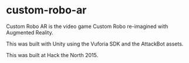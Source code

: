 # custom-robo-ar
Custom Robo AR is the video game Custom Robo re-imagined with Augmented Reality.

This was built with Unity using the Vuforia SDK and the AttackBot assets.

This was built at Hack the North 2015.

